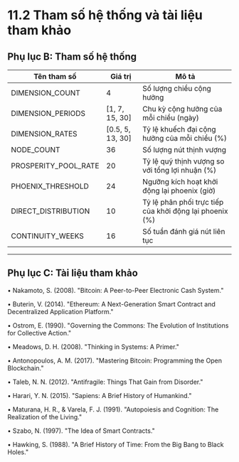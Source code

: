 # 11.2 Tham số hệ thống và tài liệu tham khảo

## Phụ lục B: Tham số hệ thống

| Tên tham số | Giá trị | Mô tả |
|---------|------|------|
| DIMENSION_COUNT | 4 | Số lượng chiều cộng hưởng |
| DIMENSION_PERIODS | [1, 7, 15, 30] | Chu kỳ cộng hưởng của mỗi chiều (ngày) |
| DIMENSION_RATES | [0.5, 5, 13, 30] | Tỷ lệ khuếch đại cộng hưởng của mỗi chiều (%) |
| NODE_COUNT | 36 | Số lượng nút thịnh vượng |
| PROSPERITY_POOL_RATE | 20 | Tỷ lệ quỹ thịnh vượng so với tổng lợi nhuận (%) |
| PHOENIX_THRESHOLD | 24 | Ngưỡng kích hoạt khởi động lại phoenix (giờ) |
| DIRECT_DISTRIBUTION | 10 | Tỷ lệ phân phối trực tiếp của khởi động lại phoenix (%) |
| CONTINUITY_WEEKS | 16 | Số tuần đánh giá nút liên tục |

---

## Phụ lục C: Tài liệu tham khảo

• Nakamoto, S. (2008). "Bitcoin: A Peer-to-Peer Electronic Cash System."

• Buterin, V. (2014). "Ethereum: A Next-Generation Smart Contract and Decentralized Application Platform."

• Ostrom, E. (1990). "Governing the Commons: The Evolution of Institutions for Collective Action."

• Meadows, D. H. (2008). "Thinking in Systems: A Primer."

• Antonopoulos, A. M. (2017). "Mastering Bitcoin: Programming the Open Blockchain."

• Taleb, N. N. (2012). "Antifragile: Things That Gain from Disorder."

• Harari, Y. N. (2015). "Sapiens: A Brief History of Humankind."

• Maturana, H. R., & Varela, F. J. (1991). "Autopoiesis and Cognition: The Realization of the Living."

• Szabo, N. (1997). "The Idea of Smart Contracts."

• Hawking, S. (1988). "A Brief History of Time: From the Big Bang to Black Holes."